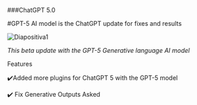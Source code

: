 ###ChatGPT 5.0

#GPT-5 AI model is the ChatGPT update for fixes and results


![Diapositiva1](https://user-images.githubusercontent.com/128546115/230747914-99594136-154c-4fc1-aad7-dccf3ea786cf.PNG)




_This beta update with the GPT-5 Generative language AI model_



Features



✔️Added more plugins for ChatGPT 5 with the GPT-5 model

✔️ Fix Generative Outputs Asked
